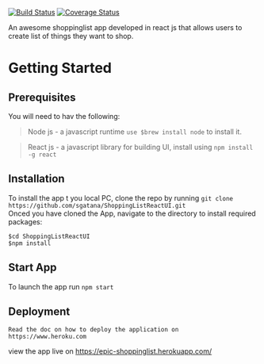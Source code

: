 [![Build Status](https://travis-ci.org/sgatana/ShoppingListReactUI.svg?branch=develop)](https://travis-ci.org/sgatana/ShoppingListReactUI)
[![Coverage Status](https://coveralls.io/repos/github/sgatana/ShoppingListReactUI/badge.svg?branch=master)](https://coveralls.io/github/sgatana/ShoppingListReactUI?branch=master)

An awesome shoppinglist app developed in react js that allows users to create list of things they want to shop. 

# Getting Started
## Prerequisites
You will need to hav the following:
> Node js - a javascript runtime  `use $brew install node` to install it. <br />

> React js - a javascript library for building UI, install using `npm install -g react`

## Installation
To install the app t you local PC, clone the repo by running
```git clone https://github.com/sgatana/ShoppingListReactUI.git```<br />
Onced you have cloned the App, navigate to the directory to install required packages:

```
$cd ShoppingListReactUI
$npm install
```
## Start App
To launch the app run `npm start`

## Deployment
```
Read the doc on how to deploy the application on https://www.heroku.com
```
view the app live on https://epic-shoppinglist.herokuapp.com/